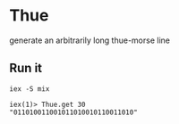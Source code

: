 # Thue

generate an arbitrarily long thue-morse line

## Run it

```
iex -S mix

iex(1)> Thue.get 30
"011010011001011010010110011010"
```

